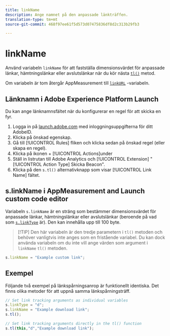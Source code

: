```yaml
---
title: linkName
description: Ange namnet på den anpassade länkträffen.
translation-type: tm+mt
source-git-commit: 468f97ee61f5d573d07475836df8d2c313b29fb3

---
```



# linkName

Använd variabeln `linkName` för att fastställa dimensionsvärdet för anpassade länkar, hämtningslänkar eller avslutslänkar när du kör nästa [`tl()`](../functions/tl-method.md) metod.

Om variabeln är tom återgår AppMeasurement till [`linkURL`](linkurl.md) -variabeln.

## Länknamn i Adobe Experience Platform Launch

Du kan ange länknamnsfältet när du konfigurerar en regel för att skicka en fyr.

1. Logga in på [launch.adobe.com](https://launch.adobe.com) med inloggningsuppgifterna för ditt AdobeID.
2. Klicka på önskad egenskap.
3. Gå till [!UICONTROL Rules] fliken och klicka sedan på önskad regel (eller skapa en regel).
4. Klicka på ikonen + [!UICONTROL Actions]under
5. Ställ in listrutan till Adobe Analytics och [!UICONTROL Extension] &quot; [!UICONTROL Action Type] Skicka Beacon&quot;.
6. Klicka på den `s.tl()` alternativknapp som visar [!UICONTROL Link Name] fältet.

## s.linkName i AppMeasurement and Launch custom code editor

Variabeln `s.linkName` är en sträng som bestämmer dimensionsvärdet för anpassade länkar, hämtningslänkar eller avslutslänkar (beroende på vad som [`s.linkType`](linktype.md) är). Den kan innehålla upp till 100 byte.

> [!TIP] Den här variabeln är den tredje parametern i `tl()` metoden och behöver vanligtvis inte anges som en fristående variabel. Du kan dock använda variabeln om du inte vill ange värden som argument i `linkName` `tl()` metoden.

```js
s.linkName = "Example custom link";
```

## Exempel

Följande två exempel på länkspårningsanrop är funktionellt identiska. Det finns olika metoder för att uppnå samma länkspårningsträff.

```js
// Set link tracking arguments as individual variables
s.linkType = "d";
s.linkName = "Example download link";
s.tl();

// Set link tracking arguments directly in the tl() function
s.tl(this,"d","Example download link");
```
